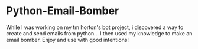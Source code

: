 # Python-Email-Bomber
While I was working on my tm horton's bot project, i discovered a way to create and send emails from python...
I then used my knowledge to make an email bomber.
Enjoy and use with good intentions!
